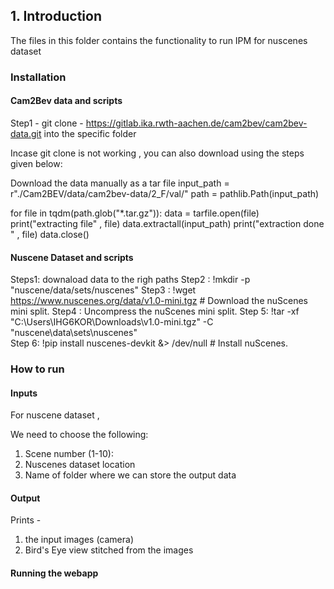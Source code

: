 ## 1. Introduction

The files in this folder contains the functionality to run IPM for nuscenes dataset

### Installation

#### Cam2Bev data and scripts

Step1 -  git clone - https://gitlab.ika.rwth-aachen.de/cam2bev/cam2bev-data.git into the specific folder

Incase git clone is not working , you can also download using the steps given below:

Download the data manually as a tar file
input_path = r"./Cam2BEV/data/cam2bev-data/2_F/val/"
path = pathlib.Path(input_path)

for file in tqdm(path.glob("*.tar.gz")):
    data = tarfile.open(file)
    print("extracting  file" , file)
data.extractall(input_path)
print("extraction done " , file)
data.close()


#### Nuscene Dataset and scripts

Steps1:  downaload data to the righ paths
Step2 : !mkdir -p "nuscene/data/sets/nuscenes" 
Step3 : !wget https://www.nuscenes.org/data/v1.0-mini.tgz  # Download the nuScenes mini split.
Step4 :  Uncompress the nuScenes mini split.
Step 5: !tar -xf "C:\Users\IHG6KOR\Downloads\v1.0-mini.tgz" -C "nuscene\data\sets\nuscenes"  
Step 6: !pip install nuscenes-devkit &> /dev/null  # Install nuScenes.


### How to run 

#### Inputs
For nuscene dataset , 

We need to choose the following:
1) Scene number (1-10):
2) Nuscenes dataset location
3) Name of folder where we can store the output data

#### Output

Prints -
1) the input images (camera)
2) Bird's Eye view stitched from the images


#### Running the webapp
